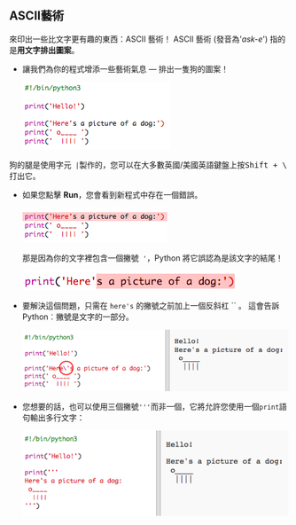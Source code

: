 ## ASCII藝術

來印出一些比文字更有趣的東西：ASCII 藝術！ ASCII 藝術 (發音為'*ask-e*') 指的是**用文字排出圖案**。

+ 讓我們為你的程式增添一些藝術氣息 — 排出一隻狗的圖案！
    
    ![截圖](images/me-dog.png)

狗的腿是使用字元` |`製作的，您可以在大多數英國/美國英語鍵盤上按<kbd>Shift + \ </kbd>打出它。

+ 如果您點擊 **Run**，您會看到新程式中存在一個錯誤。
    
    ![截圖](images/me-dog-bug.png)
    
    那是因為你的文字裡包含一個撇號` '`，Python 將它誤認為是該文字的結尾！
    
    ![截圖](images/me-dog-quote.png)

+ 要解決這個問題，只需在 `here's` 的撇號之前加上一個反斜杠 `` 。 這會告訴 Python︰撇號是文字的一部分。
    
    ![截圖](images/me-dog-bug-fix.png)

+ 您想要的話，也可以使用三個撇號` ''' `而非一個，它將允許您使用一個`print`語句輸出多行文字：
    
    ![截圖](images/me-dog-triple-quote.png)